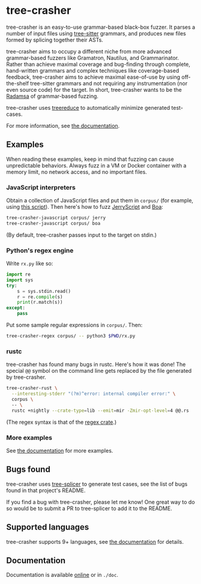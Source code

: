 # tree-crasher

tree-crasher is an easy-to-use grammar-based black-box fuzzer. It parses a
number of input files using [tree-sitter][tree-sitter] grammars, and produces
new files formed by splicing together their ASTs.

tree-crasher aims to occupy a different niche from more advanced grammar-based 
fuzzers like Gramatron, Nautilus, and Grammarinator. Rather than achieve
maximal coverage and bug-finding through complete, hand-written grammars and
complex techniques like coverage-based feedback, tree-crasher aims to achieve
maximal ease-of-use by using off-the-shelf tree-sitter grammars and not
requiring any instrumentation (nor even source code) for the target. In short,
tree-crasher wants to be the [Radamsa][radamsa] of grammar-based fuzzing.





tree-crasher uses [treereduce][treereduce] to automatically minimize generated
test-cases.

For more information, see [the documentation][doc].

## Examples

When reading these examples, keep in mind that fuzzing can cause unpredictable
behaviors. Always fuzz in a VM or Docker container with a memory limit, no
network access, and no important files.

### JavaScript interpreters

Obtain a collection of JavaScript files and put them in `corpus/` (for
example, using [this script](./scripts/corpora/js.sh)). Then here's how to fuzz
[JerryScript][jerryscript] and [Boa][boa]:

```sh
tree-crasher-javascript corpus/ jerry
tree-crasher-javascript corpus/ boa
```

(By default, tree-crasher passes input to the target on stdin.)

[boa]: https://github.com/boa-dev/boa
[jerryscript]: https://github.com/jerryscript-project/jerryscript

### Python's regex engine

Write `rx.py` like so:
```python
import re
import sys
try:
    s = sys.stdin.read()
    r = re.compile(s)
    print(r.match(s))
except:
    pass
```

Put some sample regular expressions in `corpus/`. Then:
```sh
tree-crasher-regex corpus/ -- python3 $PWD/rx.py
```

### rustc

tree-crasher has found many bugs in rustc. Here's how it was done! The special
`@@` symbol on the command line gets replaced by the file generated by
tree-crasher.

```sh
tree-crasher-rust \
  --interesting-stderr "(?m)^error: internal compiler error:" \
  corpus \ 
  -- \
  rustc +nightly --crate-type=lib --emit=mir -Zmir-opt-level=4 @@.rs
```

(The regex syntax is that of the
[regex crate](https://docs.rs/regex/latest/regex/).)

### More examples

See [the documentation][doc] for more examples.

## Bugs found

tree-crasher uses [tree-splicer][tree-splicer] to generate test cases, see the
list of bugs found in that project's README.

If you find a bug with tree-crasher, please let me know! One great way to do so
would be to submit a PR to tree-splicer to add it to the README.

## Supported languages

tree-crasher supports 9+ languages, see [the documentation][doc] for details.

## Documentation

Documentation is available [online][doc] or in `./doc`.

[doc]: https://langston-barrett.github.io/tree-crasher/
[radamsa]: https://gitlab.com/akihe/radamsa
[tree-sitter]: https://tree-sitter.github.io/tree-sitter/
[tree-splicer]: https://github.com/langston-barrett/tree-splicer
[treereduce]: https://github.com/langston-barrett/treereduce
